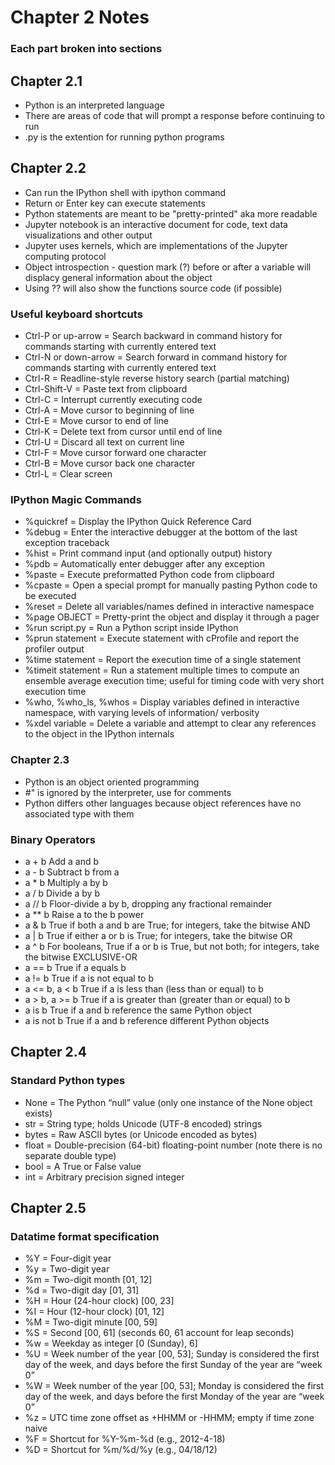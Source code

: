 #  Chapter 2 Notes
### Each part broken into sections
## Chapter 2.1
- Python is an interpreted language
- There are areas of code that will prompt a response before continuing to run
- .py is the extention for running python programs

## Chapter 2.2
- Can run the IPython shell with ipython command
- Return or Enter key can execute statements
- Python statements are meant to be "pretty-printed" aka more readable
- Jupyter notebook is an interactive document for code, text data visualizations and other output
- Jupyter uses kernels, which are implementations of the Jupyter computing protocol
- Object introspection - question mark (?) before or after a variable will displacy general information about the object
- Using ?? will also show the functions source code (if possible)

### Useful keyboard shortcuts
- Ctrl-P or up-arrow = Search backward in command history for commands starting with currently entered text
- Ctrl-N or down-arrow = Search forward in command history for commands starting with currently entered text
- Ctrl-R = Readline-style reverse history search (partial matching)
- Ctrl-Shift-V = Paste text from clipboard
- Ctrl-C = Interrupt currently executing code
- Ctrl-A = Move cursor to beginning of line
- Ctrl-E = Move cursor to end of line
- Ctrl-K = Delete text from cursor until end of line
- Ctrl-U = Discard all text on current line
- Ctrl-F = Move cursor forward one character
- Ctrl-B = Move cursor back one character
- Ctrl-L = Clear screen

### IPython Magic Commands
- %quickref = Display the IPython Quick Reference Card
- %debug = Enter the interactive debugger at the bottom of the last exception traceback
- %hist = Print command input (and optionally output) history
- %pdb = Automatically enter debugger after any exception
- %paste = Execute preformatted Python code from clipboard
- %cpaste = Open a special prompt for manually pasting Python code to be executed
- %reset = Delete all variables/names defined in interactive namespace
- %page OBJECT = Pretty-print the object and display it through a pager
- %run script.py = Run a Python script inside IPython
- %prun statement = Execute statement with cProfile and report the profiler output
- %time statement = Report the execution time of a single statement
- %timeit statement = Run a statement multiple times to compute an ensemble average execution time; useful for timing code with very short execution time
- %who, %who_ls, %whos = Display variables defined in interactive namespace, with varying levels of information/ verbosity
- %xdel variable = Delete a variable and attempt to clear any references to the object in the IPython internals

### Chapter 2.3
- Python is an object oriented programming
- #" is ignored by the interpreter, use for comments
- Python differs other languages because object references have no associated type with them

### Binary Operators
- a + b Add a and b
- a - b Subtract b from a
- a * b Multiply a by b
- a / b Divide a by b
- a // b Floor-divide a by b, dropping any fractional remainder
- a ** b Raise a to the b power
- a & b True if both a and b are True; for integers, take the bitwise AND
-	a | b True if either a or b is True; for integers, take the bitwise OR
-	a ^ b For booleans, True if a or b is True, but not both; for integers, take the bitwise EXCLUSIVE-OR
- a == b True if a equals b
- a != b True if a is not equal to b
- a <= b, a < b True if a is less than (less than or equal) to b
- a > b, a >= b True if a is greater than (greater than or equal) to b
- a is b True if a and b reference the same Python object
- a is not b True if a and b reference different Python objects

## Chapter 2.4

### Standard Python types
- None = The Python “null” value (only one instance of the None object exists)
- str = String type; holds Unicode (UTF-8 encoded) strings
- bytes = Raw ASCII bytes (or Unicode encoded as bytes)
- float = Double-precision (64-bit) floating-point number (note there is no separate double type)
- bool = A True or False value
- int = Arbitrary precision signed integer

## Chapter 2.5

### Datatime format specification
- %Y = Four-digit year
- %y = Two-digit year 
- %m = Two-digit month [01, 12] 
- %d = Two-digit day [01, 31] 
- %H = Hour (24-hour clock) [00, 23] 
- %I = Hour (12-hour clock) [01, 12] 
- %M = Two-digit minute [00, 59] 
- %S = Second [00, 61] (seconds 60, 61 account for leap seconds) 
- %w = Weekday as integer [0 (Sunday), 6] 
- %U = Week number of the year [00, 53]; Sunday is considered the first day of the week, and days before the first Sunday of the year are “week 0” 
- %W = Week number of the year [00, 53]; Monday is considered the first day of the week, and days before the first Monday of the year are “week 0” 
- %z = UTC time zone offset as +HHMM or -HHMM; empty if time zone naive 
- %F = Shortcut for %Y-%m-%d (e.g., 2012-4-18) 
- %D = Shortcut for %m/%d/%y (e.g., 04/18/12)
